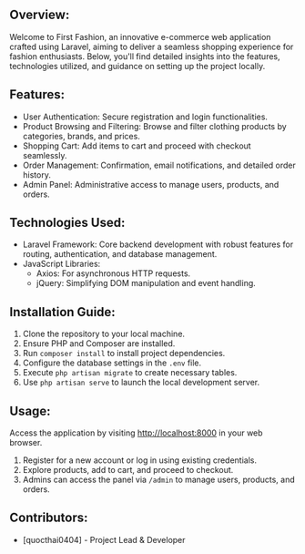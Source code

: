  
Overview:
---------

Welcome to First Fashion, an innovative e-commerce web application crafted using Laravel, aiming to deliver a seamless shopping experience for fashion enthusiasts. Below, you'll find detailed insights into the features, technologies utilized, and guidance on setting up the project locally.

Features:
---------

*   User Authentication: Secure registration and login functionalities.
*   Product Browsing and Filtering: Browse and filter clothing products by categories, brands, and prices.
*   Shopping Cart: Add items to cart and proceed with checkout seamlessly.
*   Order Management: Confirmation, email notifications, and detailed order history.
*   Admin Panel: Administrative access to manage users, products, and orders.

Technologies Used:
------------------

*   Laravel Framework: Core backend development with robust features for routing, authentication, and database management.
*   JavaScript Libraries:
    *   Axios: For asynchronous HTTP requests.
    *   jQuery: Simplifying DOM manipulation and event handling.

Installation Guide:
-------------------

1.  Clone the repository to your local machine.
2.  Ensure PHP and Composer are installed.
3.  Run `composer install` to install project dependencies.
4.  Configure the database settings in the `.env` file.
5.  Execute `php artisan migrate` to create necessary tables.
6.  Use `php artisan serve` to launch the local development server.

Usage:
------

Access the application by visiting [http://localhost:8000](http://localhost:8000) in your web browser.

1.  Register for a new account or log in using existing credentials.
2.  Explore products, add to cart, and proceed to checkout.
3.  Admins can access the panel via `/admin` to manage users, products, and orders.

Contributors:
-------------

*   [quocthai0404] - Project Lead & Developer


